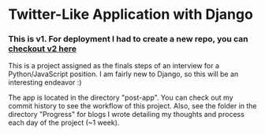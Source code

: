 # Twitter-Like Application with Django

### This is v1. For deployment I had to create a new repo, you can [checkout v2 here](https://github.com/mbeche/mysite-imtwitter)

This is a project assigned as the finals steps of an interview for a Python/JavaScript position. I am fairly new to Django, so this will be an interesting endeavor :)

The app is located in the directory "post-app". You can check out my commit history to see the workflow of this project. Also, see the folder in the directory "Progress" for blogs I wrote detailing my thoughts and process each day of the project (~1 week).
